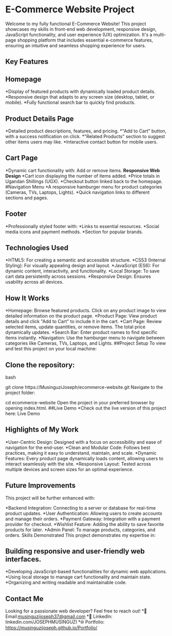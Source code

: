 # E-Commerce Website Project
Welcome to my fully functional E-Commerce Website! This project showcases my skills in front-end web development, responsive design, JavaScript functionality, and user experience (UX) optimization. It's a multi-page shopping platform that includes essential e-commerce features, ensuring an intuitive and seamless shopping experience for users.




## Key Features
## Homepage
*Display of featured products with dynamically loaded product details.
*Responsive design that adapts to any screen size (desktop, tablet, or mobile).
*Fully functional search bar to quickly find products.
## Product Details Page
*Detailed product descriptions, features, and pricing.
*"Add to Cart" button, with a success notification on click.
*"Related Products" section to suggest other items users may like.
*Interactive contact button for mobile users.
## Cart Page
*Dynamic cart functionality with:
Add or remove items.
**Responsive Web Design**
 *Cart icon displaying the number of items added.
 *Price totals in Ugandan Shillings (UGX).
 *Checkout button linked back to the homepage.
#Navigation Menu
 *A responsive hamburger menu for product categories (Cameras, TVs, Laptops, Lights).
 *Quick navigation links to different sections and pages.
## Footer
 *Professionally styled footer with:
 *Links to essential resources.
 *Social media icons and payment methods.
 *Section for popular brands.
## Technologies Used
 *HTML5: For creating a semantic and accessible structure.
 *CSS3 (Internal Styling): For visually appealing design and layout.
 *JavaScript (ES6): For dynamic content, interactivity, and functionality.
 *Local Storage: To save cart data persistently across sessions.
 *Responsive Design: Ensures usability across all devices.

## How It Works
 *Homepage: Browse featured products. Click on any product image to view detailed information on the product page.
 *Product Page: View product details and click "Add to Cart" to include it in the cart.
 *Cart Page: Review selected items, update quantities, or remove items. The total price dynamically updates.
 *Search Bar: Enter product names to find specific items instantly.
 *Navigation: Use the hamburger menu to navigate between categories like Cameras, TVs, Laptops, and Lights.
##Project Setup
To view and test this project on your local machine:

## Clone the repository:
bash

git clone https://MusinguziJoseph/ecommerce-website.git
Navigate to the project folder:

cd ecommerce-website
Open the project in your preferred browser by opening index.html.
##Live Demo
*Check out the live version of this project here: Live Demo


## Highlights of My Work
 *User-Centric Design: Designed with a focus on accessibility and ease of navigation for the end-user.
 *Clean and Modular Code: Follows best practices, making it easy to understand, maintain, and scale.
 *Dynamic Features: Every product page dynamically loads content, allowing users to interact seamlessly with the site.
 *Responsive Layout: Tested across multiple devices and screen sizes for an optimal experience.
## Future Improvements
This project will be further enhanced with:

*Backend Integration: Connecting to a server or database for real-time product updates.
*User Authentication: Allowing users to create accounts and manage their orders.
*Payment Gateway: Integration with a payment provider for checkout.
*Wishlist Feature: Adding the ability to save favorite products for later.
*Admin Panel: To manage products, categories, and orders.
Skills Demonstrated
This project demonstrates my expertise in:

## Building responsive and user-friendly web interfaces.
 *Developing JavaScript-based functionalities for dynamic web applications.
 *Using local storage to manage cart functionality and maintain state.
 *Organizing and writing readable and maintainable code.
## Contact Me
Looking for a passionate web developer? Feel free to reach out!
 *📧 Email:musinguzijoseph37@gmail.com 
 *💼 LinkedIn: linkedin.com/JOSEPHMUSINGUZI
 *🌐 Portfolio: https://musinguzijoseph.github.io/Portfolio/
